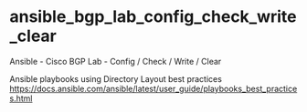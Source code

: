 # ansible_bgp_lab_config_check_write_clear
Ansible - Cisco BGP Lab - Config / Check / Write / Clear

Ansible playbooks using Directory Layout best practices
https://docs.ansible.com/ansible/latest/user_guide/playbooks_best_practices.html
